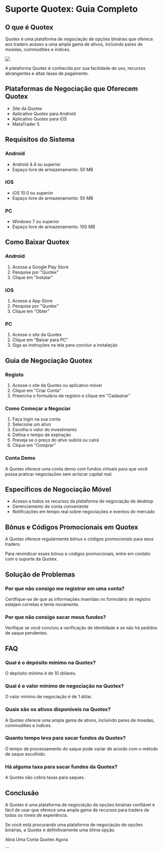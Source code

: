 # Suporte Quotex: Guia Completo

## O que é Quotex

Quotex é uma plataforma de negociação de opções binárias que oferece aos
traders acesso a uma ampla gama de ativos, incluindo pares de moedas,
commodities e índices.

[![](https://static.quotex.io/files/4_en/300_250.jpg)](https://traff.sbs/brokerqxlid)

A plataforma Quotex é conhecida por sua facilidade de uso, recursos
abrangentes e altas taxas de pagamento.

## Plataformas de Negociação que Oferecem Quotex

-   Site da Quotex
-   Aplicativo Quotex para Android
-   Aplicativo Quotex para iOS
-   MetaTrader 5

## Requisitos do Sistema

### Android

-   Android 4.4 ou superior
-   Espaço livre de armazenamento: 50 MB

### iOS

-   iOS 10.0 ou superior
-   Espaço livre de armazenamento: 50 MB

### PC

-   Windows 7 ou superior
-   Espaço livre de armazenamento: 100 MB

## Como Baixar Quotex

### Android

1.  Acesse a Google Play Store
2.  Pesquise por "Quotex"
3.  Clique em "Instalar"

### iOS

1.  Acesse a App Store
2.  Pesquise por "Quotex"
3.  Clique em "Obter"

### PC

1.  Acesse o site da Quotex
2.  Clique em "Baixar para PC"
3.  Siga as instruções na tela para concluir a instalação

## Guia de Negociação Quotex

### Registo

1.  Acesse o site da Quotex ou aplicativo móvel
2.  Clique em "Criar Conta"
3.  Preencha o formulário de registro e clique em "Cadastrar"

### Como Começar a Negociar

1.  Faça login na sua conta
2.  Selecione um ativo
3.  Escolha o valor do investimento
4.  Defina o tempo de expiração
5.  Preveja se o preço do ativo subirá ou cairá
6.  Clique em "Comprar"

### Conta Demo

A Quotex oferece uma conta demo com fundos virtuais para que você possa
praticar negociações sem arriscar capital real.

## Específicos de Negociação Móvel

-   Acesso a todos os recursos da plataforma de negociação de desktop
-   Gerenciamento de conta conveniente
-   Notificações em tempo real sobre negociações e eventos do mercado

## Bônus e Códigos Promocionais em Quotex

A Quotex oferece regularmente bônus e códigos promocionais para seus
traders.

Para reivindicar esses bônus e códigos promocionais, entre em contato
com o suporte da Quotex.

## Solução de Problemas

### Por que não consigo me registrar em uma conta?

Certifique-se de que as informações inseridas no formulário de registro
estejam corretas e tente novamente.

### Por que não consigo sacar meus fundos?

Verifique se você concluiu a verificação de identidade e se não há
pedidos de saque pendentes.

## FAQ

### Qual é o depósito mínimo na Quotex?

O depósito mínimo é de 10 dólares.

### Qual é o valor mínimo de negociação na Quotex?

O valor mínimo de negociação é de 1 dólar.

### Quais são os ativos disponíveis na Quotex?

A Quotex oferece uma ampla gama de ativos, incluindo pares de moedas,
commodities e índices.

### Quanto tempo leva para sacar fundos da Quotex?

O tempo de processamento do saque pode variar de acordo com o método de
saque escolhido.

### Há alguma taxa para sacar fundos da Quotex?

A Quotex não cobra taxas para saques.

## Conclusão

A Quotex é uma plataforma de negociação de opções binárias confiável e
fácil de usar que oferece uma ampla gama de recursos para traders de
todos os níveis de experiência.

Se você está procurando uma plataforma de negociação de opções binárias,
a Quotex é definitivamente uma ótima opção.

Abra Uma Conta Quotex Agora

\`\`\`

